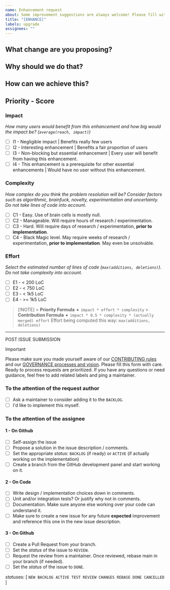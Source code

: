 ```yaml
---
name: Enhancement request
about: Some improvement suggestions are always welcome! Please fill with care.
title: "[ENHANCE]"
labels: upgrade
assignees: ""
---
```


<!-- Thank you for your dedication 🙏🏻 -->

## **What** change are you proposing?

<!--
FILL ME
Current situation vs new situation. Context, to help understand your proposal.
-->

## **Why** should we do that?

<!--
FILL ME
What would be the benefits?
-->

## **How** can we achieve this?

<!--
FILL ME
Feel free to provide implementation details. This will speed up the process.
-->

<!--
SUBMIT ME then update at least priorities
-->

## Priority - Score

### Impact

_How many users would benefit from this enhancement and how big would the impact be? (`average(reach, impact)`)_

- [ ] I1 - Negligible impact | Benefits really few users
- [ ] I2 - Interesting enhancement | Benefits a fair proportion of users
- [ ] I3 - Non-blocking but essential enhancement | Every user will benefit from having this enhancement.
- [ ] I4 - This enhancement is a prerequisite for other essential enhancements | Would have no user without this enhancement.

### Complexity

_How complex do you think the problem resolution will be? Consider factors such as algorithmic, brainfuck, novelty, experimentation and uncertainty. Do not take lines of code into account_.

- [ ] C1 - Easy. Use of brain cells is mostly null.
- [ ] C2 - Manageable. Will require hours of research / experimentation.
- [ ] C3 - Hard. Will require days of research / experimentation, **prior to implementation**.
- [ ] C4 - Black Magic level. May require weeks of research / experimentation, **prior to implementation**. May even be unsolvable.

### Effort

_Select the estimated number of lines of code (`max(additions, deletions)`). Do not take complexity into account._

- [ ] E1 - < 200 LoC
- [ ] E2 - < 750 LoC
- [ ] E3 - < 1k5 LoC
- [ ] E4 - >= 1k5 LoC

> [!NOTE] > **Priority Formula** ➧ `impact * effort * complexity` > **Contribution Formula** ➧ `impact * 0.5 * complexity * (actually merged) effort`
> Effort being computed this way: `max(additions, deletions)`

---

POST ISSUE SUBMISSION

> [!IMPORTANT]
> Please make sure you made yourself aware of our [CONTRIBUTING rules](https://github.com/ryse-rs/.github/blob/main/CONTRIBUTING.md) and our [GOVERNANCE processes and vision](https://github.com/ryse-rs/.github/blob/main/GOVERNANCE.md).
> Please fill this form with care. Ready to process requests are prioritized.
> If you have any questions or need guidance, feel free to add related labels and ping a maintainer.

### To the attention of the request author

- [ ] Ask a maintainer to consider adding it to the `BACKLOG`.
- [ ] I'd like to implement this myself.

### To the attention of the assignee

#### 1 - On Github

- [ ] Self-assign the issue
- [ ] Propose a solution in the issue description / comments.
- [ ] Set the appropriate _status_: `BACKLOG` (if ready) or `ACTIVE` (if actually working on the implementation)
- [ ] Create a branch from the GitHub development panel and start working on it.

#### 2 - On Code

- [ ] Write design / implementation choices down in comments.
- [ ] Unit and/or integration tests? Or justify why not in comments.
- [ ] Documentation. Make sure anyone else working over your code can understand it.
- [ ] Make sure to create a new issue for any future **expected** improvement and reference this one in the new issue description.

#### 3 - On Github

- [ ] Create a Pull Request from your branch.
- [ ] Set the _status_ of the issue to `REVIEW`.
- [ ] Request the review from a maintainer. Once reviewed, rebase main in your branch (if needed).
- [ ] Set the _status_ of the issue to `DONE`.

*status*es: [ `NEW BACKLOG ACTIVE TEST REVIEW CHANGES REBASE DONE CANCELLED` ]
